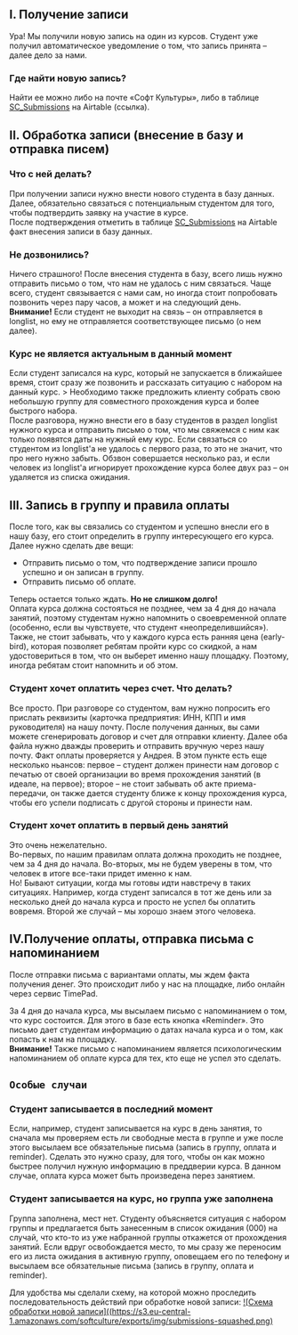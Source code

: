 ## I. Получение записи

Ура! Мы получили новую запись на один из курсов. Студент уже получил автоматическое уведомление о том, что запись принята – далее дело за нами. 

### Где найти новую запись?
Найти ее можно либо на почте «Софт Культуры», либо в таблице [SC_Submissions](https://airtable.com/tblaKX0UQqIOpsZbV) на Airtable (ссылка). 

## II. Обработка записи (внесение в базу и отправка писем)

### Что с ней делать?
При получении записи нужно внести нового студента в базу данных. Далее, обязательно связаться с потенциальным студентом для того, чтобы подтвердить заявку на участие в курсе.   
После подтверждения отметить в таблице [SC_Submissions](https://airtable.com/tblaKX0UQqIOpsZbV) на Airtable факт внесения записи в базу данных.

### Не дозвонились? 
Ничего страшного! После внесения студента в базу, всего лишь нужно отправить письмо о том, что нам не удалось с ним связаться. Чаще всего, студент связывается с нами сам, но иногда стоит попробовать позвонить через пару часов, а может и на следующий день.   
**Внимание!** Если студент не выходит на связь – он отправляется в longlist, но ему не отправляется соответствующее письмо (о нем далее). 

### Курс не является актуальным в данный момент
Если студент записался на курс, который не запускается в ближайшее время, стоит сразу же позвонить и рассказать ситуацию с набором на данный курс. > Необходимо также предложить клиенту собрать свою небольшую группу для совместного прохождения курса и более быстрого набора.  
После разговора, нужно внести его в базу студентов в раздел longlist нужного курса и отправить письмо о том, что мы свяжемся с ним как только появятся даты на нужный ему курс. Если связаться со студентом из longlist'а не удалось с первого раза, то это не значит, что про него нужно забыть. Обзвон совершается несколько раз, и если человек из longlist'а игнорирует прохождение курса более двух раз – он удаляется из списка ожидания. 

## III. Запись в группу и правила оплаты

После того, как вы связались со студентом и успешно внесли его в нашу базу, его стоит определить в группу интересующего его курса. Далее нужно сделать две вещи: 
* Отправить письмо о том, что подтверждение записи прошло успешно и он записан в группу. 
* Отправить письмо об оплате. 

Теперь остается только ждать. **Но не слишком долго!**    
Оплата курса должна состояться не позднее, чем за 4 дня до начала занятий, поэтому студентам нужно напомнить о своевременной оплате (особенно, если вы чувствуете, что студент «неопределившийся»).   
Также, не стоит забывать, что у каждого курса есть ранняя цена (early-bird), которая позволяет ребятам пройти курс со скидкой, а нам удостовериться в том, что он выберет именно нашу площадку. Поэтому, иногда ребятам стоит напомнить и об этом. 

### Студент хочет оплатить через счет. Что делать?
Все просто. При разговоре со студентом, вам нужно попросить его прислать реквизиты (карточка предприятия: ИНН, КПП и имя руководителя) на нашу почту.
После получения данных, вы сами можете сгенерировать договор и счет для отправки клиенту. Далее оба файла нужно дважды проверить и отправить вручную через нашу почту. Факт оплаты проверяется у Андрея.
В этом пункте есть еще несколько ньансов: первое – студент должен принести нам договор с печатью от своей организации во время прохождения занятий (в идеале, на первое); второе – не стоит забывать об акте приема-передачи, он также дается студенту ближе к концу прохождения курса, чтобы его успели подписать с другой стороны и принести нам.

### Студент хочет оплатить в первый день занятий
Это очень нежелательно.    
Во-первых, по нашим правилам оплата должна проходить не позднее, чем за 4 дня до начала. Во-вторых, мы не будем уверены в том, что человек в итоге все-таки придет именно к нам.    
Но! Бывают ситуации, когда мы готовы идти навстречу в таких ситуациях. Например, когда студент записался в тот же день или за несколько дней до начала курса и просто не успел бы оплатить вовремя. Второй же случай – мы хорошо знаем этого человека.

## IV.Получение оплаты, отправка письма с напоминанием

После отправки письма с вариантами оплаты, мы ждем факта получения денег. Это происходит либо у нас на площадке, либо онлайн через сервис TimePad.   

За 4 дня до начала курса, мы высылаем письмо с напоминанием о том, что курс состоится. Для этого в базе есть кнопка «Reminder».  Это письмо дает студентам информацию о датах начала курса и о том, как попасть к нам на площадку.     
**Внимание!** Также письмо с напоминанием является психологическим напоминанием об оплате курса для тех, кто еще не успел это сделать.

## `Особые случаи`

### Студент записывается в последний момент 
Если, например, студент записывается на курс в день занятия, то сначала мы проверяем есть ли свободные места в группе и уже после этого высылаем все обязательные письма (запись в группу, оплата и reminder). Сделать это нужно сразу, для того, чтобы он как можно быстрее получил нужную информацию в преддверии курса. В данном случае, оплата курса может быть произведена перез занятием.

### Студент записывается на курс, но группа уже заполнена
Группа заполнена, мест нет. Студенту объясняется ситуация с набором группы и предлагается быть занесенным в список ожидания (000) на случай, что кто-то из уже набранной группы откажется от прохождения занятий. Если вдруг освобождается место, то мы сразу же переносим его из листа ожидания в активную группу, оповещаем его по телефону и высылаем все обязательные письма (запись в группу, оплата и reminder). 

Для удобства мы сделали схему, на которой можно проследить последовательность действий при обработке новой записи: 
[![Схема обработки новой записи]((https://s3.eu-central-1.amazonaws.com/softculture/exports/img/submissions-squashed.png)](https://s3.eu-central-1.amazonaws.com/softculture/exports/img/submissions-squashed.png)
